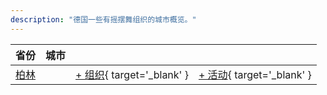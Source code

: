 ```yaml
---
description: "德国一些有摇摆舞组织的城市概览。"
---
```


| 省份 | 城市 | | |
| --- | --- | --- | --- |
| [柏林](index.md#berlin) | | [+ 组织](https://github.com/swingdance/orgs/issues/new?assignees=&labels=add+org&projects=&template=02-add_entity.yml&title=%5Bde%5D%20%3CName%3E&region=de&province=Berlin&city=Berlin){ target='_blank' } | [+ 活动](https://github.com/swingdance/events/issues/new?assignees=&labels=add+event&projects=&template=02-add_entity.yml&title=%5Bde%5D%20%3CName%3E&region=de&province=Berlin&city=Berlin&org_id=){ target='_blank' } |
